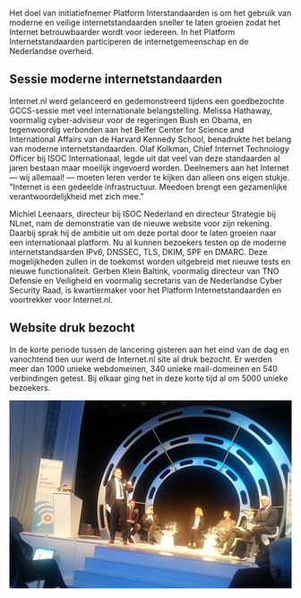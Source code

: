 Het doel van initiatiefnemer Platform Interstandaarden is om het gebruik van
moderne en veilige internetstandaarden sneller te laten groeien zodat het
Internet betrouwbaarder wordt voor iedereen. In het Platform
Internetstandaarden participeren de internetgemeenschap en de Nederlandse
overheid.

## Sessie moderne internetstandaarden

Internet.nl werd gelanceerd en gedemonstreerd tijdens een goedbezochte
GCCS-sessie met veel internationale belangstelling. Melissa Hathaway,
voormalig cyber-adviseur voor de regeringen Bush en Obama, en tegenwoordig
verbonden aan het Belfer Center for Science and International Affairs van de
Harvard Kennedy School, benadrukte het belang van moderne internetstandaarden.
Olaf Kolkman, Chief Internet Technology Officer bij ISOC Internationaal, legde
uit dat veel van deze standaarden al jaren bestaan maar moeilijk ingevoerd
worden. Deelnemers aan het Internet &mdash; wij allemaal! &mdash; moeten leren
verder te kijken dan alleen ons eigen stukje. &quot;Internet is een gedeelde
infrastructuur. Meedoen brengt een gezamenlijke verantwoordelijkheid met zich
mee.&quot;

Michiel Leenaars, directeur bij ISOC Nederland en directeur Strategie bij
NLnet, nam de demonstratie van de nieuwe website voor zijn rekening. Daarbij
sprak hij de ambitie uit om deze portal door te laten groeien naar een
internationaal platform. Nu al kunnen bezoekers testen op de moderne
internetstandaarden IPv6, DNSSEC, TLS, DKIM, SPF en DMARC. Deze mogelijkheden
zullen in de toekomst worden uitgebreid met nieuwe tests en nieuwe
functionaliteit. Gerben Klein Baltink, voormalig directeur van TNO Defensie en
Veiligheid en voormalig secretaris van de Nederlandse Cyber Security Raad,
is kwartiermaker voor het Platform Internetstandaarden en voortrekker voor
Internet.nl.

## Website druk bezocht

In de korte periode tussen de lancering gisteren aan het eind van de dag en
vanochtend tien uur werd de Internet.nl site al druk bezocht. Er werden meer
dan 1000 unieke webdomeinen, 340 unieke mail-domeinen en 540 verbindingen
getest. Bij elkaar ging het in deze korte tijd al om 5000 unieke bezoekers.

![introduction at GCCS 2015 conference - Olaf Kolkman](/news/website-internet-nl-drukbezocht-na-cybertop/GCCS2015-OlafKolkman-600x399.jpg)

